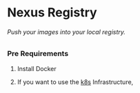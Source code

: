 # Nexus Registry

###### Push your images into your local registry.

### Pre Requirements

1. Install Docker

2. If you want to use the [k8s](./k8s/) Infrastructure, 